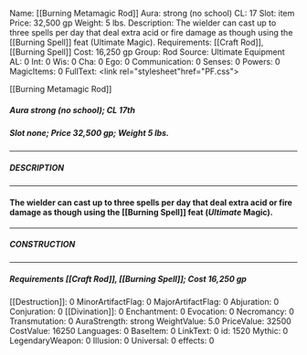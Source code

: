 Name: [[Burning Metamagic Rod]]
Aura: strong (no school)
CL: 17
Slot: item
Price: 32,500 gp
Weight: 5 lbs.
Description: The wielder can cast up to three spells per day that deal extra acid or fire damage as though using the [[Burning Spell]] feat (Ultimate Magic).
Requirements: [[Craft Rod]], [[Burning Spell]]
Cost: 16,250 gp
Group: Rod
Source: Ultimate Equipment
AL: 0
Int: 0
Wis: 0
Cha: 0
Ego: 0
Communication: 0
Senses: 0
Powers: 0
MagicItems: 0
FullText: <link rel="stylesheet"href="PF.css"><div class="heading"><p class="alignleft">[[Burning Metamagic Rod]]</p><div style="clear: both;"></div></div><div><h5><b>Aura </b>strong (no school); <b>CL </b>17th</h5><h5><b>Slot </b>none; <b>Price </b>32,500 gp; <b>Weight </b>5 lbs.</h5></div><hr/><div><h5><b>DESCRIPTION</b></h5></div><hr/><div><h4><p>The wielder can cast up to three spells per day that deal extra acid or fire damage as though using the [[Burning Spell]] feat (<i>Ultimate</i> Magic).</p></h4></div><hr/><div><h5><b>CONSTRUCTION</b></h5></div><hr/><div><h5><b>Requirements </b>[[Craft Rod]], [[Burning Spell]]; <b>Cost </b>16,250 gp</h5></div>
[[Destruction]]: 0
MinorArtifactFlag: 0
MajorArtifactFlag: 0
Abjuration: 0
Conjuration: 0
[[Divination]]: 0
Enchantment: 0
Evocation: 0
Necromancy: 0
Transmutation: 0
AuraStrength: strong
WeightValue: 5.0
PriceValue: 32500
CostValue: 16250
Languages: 0
BaseItem: 0
LinkText: 0
id: 1520
Mythic: 0
LegendaryWeapon: 0
Illusion: 0
Universal: 0
effects: 0
